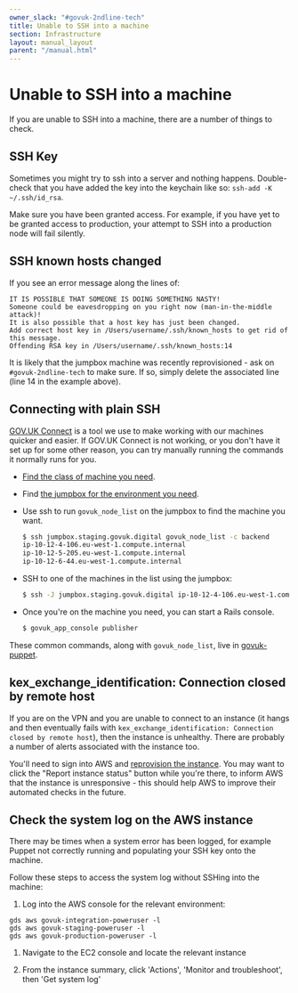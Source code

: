 ```yaml
---
owner_slack: "#govuk-2ndline-tech"
title: Unable to SSH into a machine
section: Infrastructure
layout: manual_layout
parent: "/manual.html"
---
```


# Unable to SSH into a machine

If you are unable to SSH into a machine, there are a number of things to check.

## SSH Key

Sometimes you might try to ssh into a server and nothing happens. Double-check that you
have added the key into the keychain like so: `ssh-add -K ~/.ssh/id_rsa`.

Make sure you have been granted access. For example, if you have yet to be granted access
to production, your attempt to SSH into a production node will fail silently.

## SSH known hosts changed

If you see an error message along the lines of:

```
IT IS POSSIBLE THAT SOMEONE IS DOING SOMETHING NASTY!
Someone could be eavesdropping on you right now (man-in-the-middle attack)!
It is also possible that a host key has just been changed.
Add correct host key in /Users/username/.ssh/known_hosts to get rid of this message.
Offending RSA key in /Users/username/.ssh/known_hosts:14
```

It is likely that the jumpbox machine was recently reprovisioned - ask on `#govuk-2ndline-tech` to make sure.
If so, simply delete the associated line (line 14 in the example above).

## Connecting with plain SSH

[GOV.UK Connect] is a tool we use to make working with our machines quicker and
easier. If GOV.UK Connect is not working, or you don't have it set up for some
other reason, you can try manually running the commands it normally runs for
you.

- [Find the class of machine you need](/apps.html).

- Find [the jumpbox for the environment you need](https://github.com/alphagov/govuk-connect/blob/095d49445d25e2afe845c00b32fb35589087f292/lib/govuk_connect/cli.rb#L81).

- Use ssh to run `govuk_node_list` on the jumpbox to find the machine you want.

  ```sh
  $ ssh jumpbox.staging.govuk.digital govuk_node_list -c backend
  ip-10-12-4-106.eu-west-1.compute.internal
  ip-10-12-5-205.eu-west-1.compute.internal
  ip-10-12-6-44.eu-west-1.compute.internal
  ```

- SSH to one of the machines in the list using the jumpbox:

  ```sh
  $ ssh -J jumpbox.staging.govuk.digital ip-10-12-4-106.eu-west-1.compute.internal
  ```

- Once you're on the machine you need, you can start a Rails console.

  ```sh
  $ govuk_app_console publisher
  ```

These common commands, along with `govuk_node_list`, live in
[govuk-puppet](https://github.com/alphagov/govuk-puppet/tree/master/modules/govuk_scripts).

[GOV.UK Connect]: https://github.com/alphagov/govuk-connect

## kex_exchange_identification: Connection closed by remote host

If you are on the VPN and you are unable to connect to an instance (it hangs and then
eventually fails with `kex_exchange_identification: Connection closed by remote host`),
then the instance is unhealthy. There are probably a number of alerts associated with
the instance too.

You'll need to sign into AWS and [reprovision the instance](/manual/reprovision.html).
You may want to click the "Report instance status" button while you're there, to inform
AWS that the instance is unresponsive - this should help AWS to improve their automated
checks in the future.

## Check the system log on the AWS instance

There may be times when a system error has been logged, for example Puppet not correctly
running and populating your SSH key onto the machine.

Follow these steps to access the system log without SSHing into the machine:

1. Log into the AWS console for the relevant environment:

  ```
  gds aws govuk-integration-poweruser -l
  gds aws govuk-staging-poweruser -l
  gds aws govuk-production-poweruser -l
  ```

1. Navigate to the EC2 console and locate the relevant instance

1. From the instance summary, click 'Actions', 'Monitor and troubleshoot', then 'Get system log'
